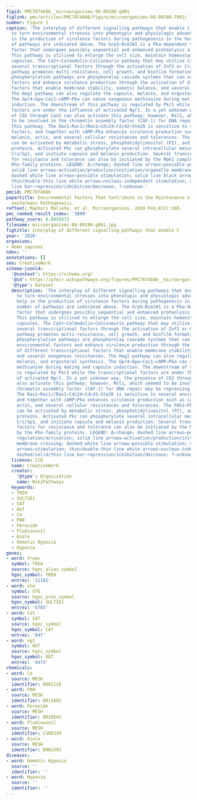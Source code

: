 ```yaml
---
figid: PMC7074686__microorganisms-08-00180-g001
figlink: pmc/articles/PMC7074686/figure/microorganisms-08-00180-f001/
number: Figure 1
caption: 'The interplay of different signalling pathways that enable C. neoformans
  to turn environmental stresses into phenotypic and physiologic advantages that help
  in the production of virulence factors during pathogenesis in the host. A number
  of pathways are indicated above. The Grp5–Rim101 is a Pka-dependent transcriptional
  factor that undergoes possibly sequential and enhanced proteolysis after activation.
  This pathway is utilised to enlarge the cell size, maintain homeostasis, and synthesis
  capsules. The Ca2+–Calmodulin–Calcineurin pathway that may utilise Ca2+ to initiate
  several transcriptional factors through the activation of Znf2 or Crz1/Sp1. This
  pathway promotes multi-resistance, cell growth, and biofilm formation. The Tco–Ypd1–Ssk1//Ssk2–Pbs2–Hog1–Crz/Sp1
  phosphorylation pathways are phosphorelay cascade systems that can sense many environmental
  factors and enhance virulence production through the activation of different transcriptional
  factors that enable membrane stability, osmotic balance, and several exogenous resistances.
  The Hog1 pathway can also regulate the capsule, melanin, and ergosterol synthesis.
  The Gpr4–Gpa–Cac1–cAMP–Pka can sense exogenous methionine during mating and capsule
  induction. The downstream of this pathway is regulated by Pkr1 while the transcriptional
  factors are under the influence of activated Ngr1. In a yet unknown way, the presence
  of CO2 through Can2 can also activate this pathway; however, Msl1, which seemed
  to be involved in the chromatin assembly factor (CAF-1) for DNA repair may be repressing
  this pathway. The Ras1–Rac1//Ras1–Cdc24–Cdc42–Ste20 is sensitive to several environmental
  factors, and together with cAMP–Pka enhances virulence production such as capsule,
  melanin, actin, and several cellular resistances and tolerances. The Pdk1–Pkc1–Bck1–Mkk2–Mpk1
  can be activated by metabolic stress, phosphatidylinositol (PI), and Rho-family
  proteins. Activated Pkc can phosphorylate several intracellular messengers, including
  Crz/Sp1, and initiate capsule and melanin production. Several transcriptional factors
  for resistance and tolerance can also be initiated by the Mpk1 complemented by the
  Rho-family proteins. LEGEND: Δ—change; dashed line arrows—possible positive regulation/activation;
  solid line arrows—activation/production/initiation/organelle membrane crossing;
  dashed white line arrows—possible stimulation; solid line black arrows—stimulation;
  thin/double-thin line white arrows—nucleus-independent stimulation; dashed/solid/thin
  line bar—repression/inhibition/decrease; ?—unknown.'
pmcid: PMC7074686
papertitle: Environmental Factors That Contribute to the Maintenance of Cryptococcus
  neoformans Pathogenesis.
reftext: Maphori Maliehe, et al. Microorganisms. 2020 Feb;8(2):180.
pmc_ranked_result_index: '3800'
pathway_score: 0.8935673
filename: microorganisms-08-00180-g001.jpg
figtitle: Interplay of different signalling pathways that enable C
year: '2020'
organisms:
- Homo sapiens
ndex: ''
annotations: []
seo: CreativeWork
schema-jsonld:
  '@context': https://schema.org/
  '@id': https://pfocr.wikipathways.org/figures/PMC7074686__microorganisms-08-00180-g001.html
  '@type': Dataset
  description: 'The interplay of different signalling pathways that enable C. neoformans
    to turn environmental stresses into phenotypic and physiologic advantages that
    help in the production of virulence factors during pathogenesis in the host. A
    number of pathways are indicated above. The Grp5–Rim101 is a Pka-dependent transcriptional
    factor that undergoes possibly sequential and enhanced proteolysis after activation.
    This pathway is utilised to enlarge the cell size, maintain homeostasis, and synthesis
    capsules. The Ca2+–Calmodulin–Calcineurin pathway that may utilise Ca2+ to initiate
    several transcriptional factors through the activation of Znf2 or Crz1/Sp1. This
    pathway promotes multi-resistance, cell growth, and biofilm formation. The Tco–Ypd1–Ssk1//Ssk2–Pbs2–Hog1–Crz/Sp1
    phosphorylation pathways are phosphorelay cascade systems that can sense many
    environmental factors and enhance virulence production through the activation
    of different transcriptional factors that enable membrane stability, osmotic balance,
    and several exogenous resistances. The Hog1 pathway can also regulate the capsule,
    melanin, and ergosterol synthesis. The Gpr4–Gpa–Cac1–cAMP–Pka can sense exogenous
    methionine during mating and capsule induction. The downstream of this pathway
    is regulated by Pkr1 while the transcriptional factors are under the influence
    of activated Ngr1. In a yet unknown way, the presence of CO2 through Can2 can
    also activate this pathway; however, Msl1, which seemed to be involved in the
    chromatin assembly factor (CAF-1) for DNA repair may be repressing this pathway.
    The Ras1–Rac1//Ras1–Cdc24–Cdc42–Ste20 is sensitive to several environmental factors,
    and together with cAMP–Pka enhances virulence production such as capsule, melanin,
    actin, and several cellular resistances and tolerances. The Pdk1–Pkc1–Bck1–Mkk2–Mpk1
    can be activated by metabolic stress, phosphatidylinositol (PI), and Rho-family
    proteins. Activated Pkc can phosphorylate several intracellular messengers, including
    Crz/Sp1, and initiate capsule and melanin production. Several transcriptional
    factors for resistance and tolerance can also be initiated by the Mpk1 complemented
    by the Rho-family proteins. LEGEND: Δ—change; dashed line arrows—possible positive
    regulation/activation; solid line arrows—activation/production/initiation/organelle
    membrane crossing; dashed white line arrows—possible stimulation; solid line black
    arrows—stimulation; thin/double-thin line white arrows—nucleus-independent stimulation;
    dashed/solid/thin line bar—repression/inhibition/decrease; ?—unknown.'
  license: CC0
  name: CreativeWork
  creator:
    '@type': Organization
    name: WikiPathways
  keywords:
  - TREH
  - SULT1E1
  - CAT
  - OGT
  - Ca
  - PAN
  - Peroxide
  - Fludioxonil
  - Azole
  - Oemotic Hyposia
  - Hyposia
genes:
- word: treas
  symbol: TREA
  source: hgnc_alias_symbol
  hgnc_symbol: TREH
  entrez: '11181'
- word: ste
  symbol: STE
  source: hgnc_prev_symbol
  hgnc_symbol: SULT1E1
  entrez: '6783'
- word: Cat
  symbol: CAT
  source: hgnc_symbol
  hgnc_symbol: CAT
  entrez: '847'
- word: ogt
  symbol: OGT
  source: hgnc_symbol
  hgnc_symbol: OGT
  entrez: '8473'
chemicals:
- word: Ca
  source: MESH
  identifier: D002118
- word: PAN
  source: MESH
  identifier: D011692
- word: Peroxide
  source: MESH
  identifier: D010545
- word: Fludioxonil
  source: MESH
  identifier: C108339
- word: Azole
  source: MESH
  identifier: D001393
diseases:
- word: Oemotic Hyposia
  source: ''
  identifier: ''
- word: Hyposia
  source: ''
  identifier: ''
---
```

